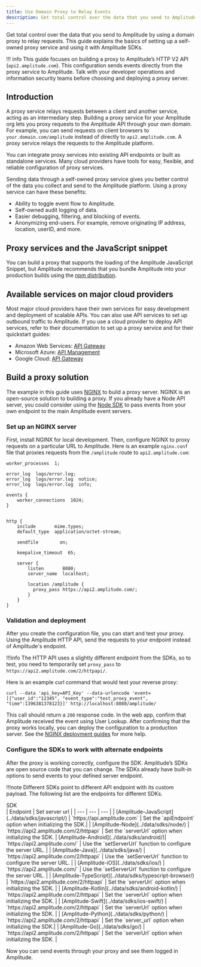 ```yaml
---
title: Use Domain Proxy to Relay Events
description: Get total control over the data that you send to Amplitude by using a domain proxy to relay requests. This guide explains the basics of setting up a self-owned proxy service and using it with Amplitude SDKs.
---
```


Get total control over the data that you send to Amplitude by using a domain proxy to relay requests.
 This guide explains the basics of setting up a self-owned proxy service and using it with Amplitude SDKs.

!!! info
    This guide focuses on building a proxy to Amplitude’s HTTP V2 API (`api2.amplitude.com`). This configuration sends events directly from the proxy service to Amplitude.
     Talk with your developer operations and information security teams before choosing and deploying a proxy server.

## Introduction

A proxy service relays requests between a client and another service, acting as an intermediary step.
 Building a proxy service for your Amplitude org lets you proxy requests to the Amplitude API through your own domain.
 For example, you can send requests on client browsers to `your.domain.com/amplitude` instead of directly to `api2.amplitude.com`. A proxy service relays the requests to the Amplitude platform.

You can integrate proxy services into existing API endpoints or built as standalone services. Many cloud providers have tools for easy, flexible, and reliable configuration of proxy services.

Sending data through a self-owned proxy service gives you better control of the data you collect and send to the Amplitude platform. Using a proxy service can have these benefits:

- Ability to toggle event flow to Amplitude.
- Self-owned audit logging of data.
- Easier debugging, filtering, and blocking of events.
- Anonymizing end-users. For example, remove originating IP address, location, userID, and more.

## Proxy services and the JavaScript snippet

You can build a proxy that supports the loading of the Amplitude JavaScript Snippet, but Amplitude recommends that you bundle Amplitude into your production builds using the [npm distribution](https://www.npmjs.com/package/amplitude-js).

## Available services on major cloud providers

Most major cloud providers have their own services for easy development and deployment of scalable APIs. You can also use API services to set up outbound traffic to Amplitude.
 If you use a cloud provider to deploy API services, refer to their documentation to set up a proxy service and for their quickstart guides:

- Amazon Web Services: [API Gateway](https://aws.amazon.com/api-gateway/resources/)
- Microsoft Azure: [API Management](https://docs.microsoft.com/en-us/azure/api-management/api-management-key-concepts)
- Google Cloud: [API Gateway](https://cloud.google.com/api-gateway/docs)

## Build a proxy solution

The example in this guide uses [NGINX](https://nginx.org/en/) to build a proxy server. NGINX is an open-source solution to building a proxy.
 If you already have a Node API server, you could consider using the [Node SDK](https://github.com/amplitude/Amplitude-Node/) to pass events from your own endpoint to the main Amplitude event servers.

### Set up an NGINX server

First, install NGINX for local development. Then, configure NGINX to proxy requests on a particular URL to Amplitude.
 Here is an example `nginx.conf` file that proxies requests from the `/amplitude` route to `api2.amplitude.com`:
<!-- vale off -->
``` title="nginx.conf"
worker_processes  1;

error_log  logs/error.log;
error_log  logs/error.log  notice;
error_log  logs/error.log  info;

events {
    worker_connections  1024;
}


http {
    include       mime.types;
    default_type  application/octet-stream;

    sendfile        on;

    keepalive_timeout  65;

    server {
        listen       8080;
        server_name  localhost;

        location /amplitude {
          proxy_pass https://api2.amplitude.com/;
        }
    }
}
```
<!-- vale on -->
### Validation and deployment

After you create the configuration file, you can start and test your proxy. Using the Amplitude HTTP API, send the requests to your endpoint instead of Amplitude's endpoint.

!!!info
    The HTTP API uses a slightly different endpoint from the SDKs, so to test, you need to temporarily set `proxy_pass` to `https://api2.amplitude.com/2/httpapi/`.

Here is an example curl command that would test your reverse proxy:

```curl
curl --data 'api_key=API_Key' --data-urlencode 'event=[{"user_id":"12345", "event_type":"test_proxy_event", "time":1396381378123}]' http://localhost:8080/amplitude/
```

This call should return a `200` response code. In the web app, confirm that Amplitude received the event using User Lookup.
 After confirming that the proxy works locally, you can deploy the configuration to a production server. See the [NGINX deployment guides](https://docs.nginx.com/nginx/deployment-guides/) for more help.

### Configure the SDKs to work with alternate endpoints

After the proxy is working correctly, configure the SDK. Amplitude’s SDKs are open source code that you can change. The SDKs already have built-in options to send events to your defined server endpoint.

!!!note
    Different SDKs point to different API endpoint with its custom payload. The following list are the endpoints for different SDKs.

 <div class="big-column">SDK</div> | Endpoint | Set server url |
| --- | --- | --- |
| [Amplitude-JavaScript](../data/sdks/javascript/) | `https://api.amplitude.com` | Set the `apiEndpoint` option when initializing the SDK.|
| [Amplitude-Node](../data/sdks/node/) | `https://api2.amplitude.com/2/httpapi` | Set the `serverUrl` option when initializing the SDK.
| [Amplitude-Android](../data/sdks/android/)| `https://api2.amplitude.com/` | Use the `setServerUrl` function to configure the server URL. |
| [Amplitude-Java](../data/sdks/java/) | `https://api2.amplitude.com/2/httpapi` | Use the `setServerUrl` function to configure the server URL. |
| [Amplitude-iOS](../data/sdks/ios/) | `https://api2.amplitude.com/` | Use the `setServerUrl` function to configure the server URL. |
| [Amplitude-TypeScript](../data/sdks/typescript-browser/) | `https://api2.amplitude.com/2/httpapi` | Set the `serverUrl` option when initializing the SDK. |
| [Amplitude-Kotlin](../data/sdks/android-kotlin/) | `https://api2.amplitude.com/2/httpapi` | Set the `serverUrl` option when initializing the SDK. |
| [Amplitude-Swift](../data/sdks/ios-swift/) | `https://api2.amplitude.com/2/httpapi` | Set the `serverUrl` option when initializing the SDK. |
| [Amplitude-Python](../data/sdks/python/) | `https://api2.amplitude.com/2/httpapi` | Set the `server_url` option when initializing the SDK.|
| [Amplitude-Go](../data/sdks/go/) | `https://api2.amplitude.com/2/httpapi` |  Set the `serverUrl` option when initializing the SDK. |

Now you can send events through your proxy and see them logged in Amplitude.
